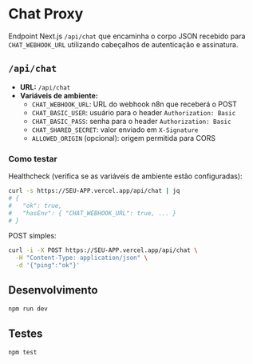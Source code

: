 # Chat Proxy

Endpoint Next.js `/api/chat` que encaminha o corpo JSON recebido para `CHAT_WEBHOOK_URL` utilizando cabeçalhos de autenticação e assinatura.

## `/api/chat`

- **URL:** `/api/chat`
- **Variáveis de ambiente:**
  - `CHAT_WEBHOOK_URL`: URL do webhook n8n que receberá o POST
  - `CHAT_BASIC_USER`: usuário para o header `Authorization: Basic`
  - `CHAT_BASIC_PASS`: senha para o header `Authorization: Basic`
  - `CHAT_SHARED_SECRET`: valor enviado em `X-Signature`
  - `ALLOWED_ORIGIN` (opcional): origem permitida para CORS

### Como testar

Healthcheck (verifica se as variáveis de ambiente estão configuradas):

```bash
curl -s https://SEU-APP.vercel.app/api/chat | jq
# {
#   "ok": true,
#   "hasEnv": { "CHAT_WEBHOOK_URL": true, ... }
# }
```

POST simples:

```bash
curl -i -X POST https://SEU-APP.vercel.app/api/chat \
  -H "Content-Type: application/json" \
  -d '{"ping":"ok"}'
```

## Desenvolvimento

```bash
npm run dev
```

## Testes

```bash
npm test
```

